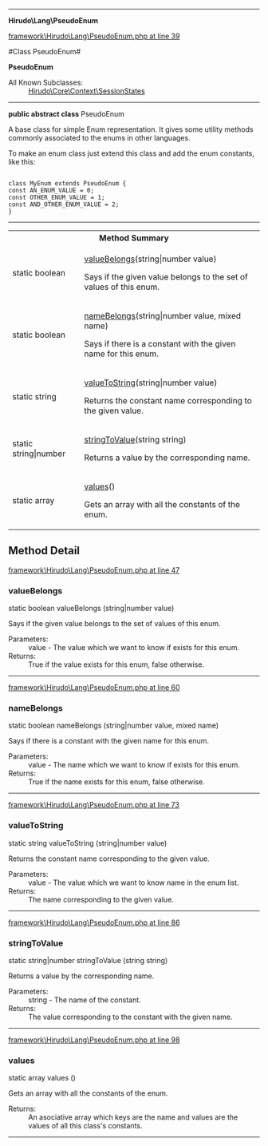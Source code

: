 

- - -

**Hirudo\Lang\PseudoEnum**


<a href="https://github.com/JeyDotC/Hirudo/blob/master/framework/Hirudo/Lang/PseudoEnum.php#L39" target='_blank'>framework\Hirudo\Lang\PseudoEnum.php at line 39</a>

#Class PseudoEnum#

**PseudoEnum**


<dl>
<dt>All Known Subclasses:</dt>
<dd><a href="https://github.com/JeyDotC/Hirudo-docs/blob/master/Hirudo/Core/Context/SessionStates.md">Hirudo\Core\Context\SessionStates</a> </dd>
</dl>



- - -

<p><strong>public abstract  class</strong> <span>PseudoEnum</span></p>

<div class="comment" id="overview_description"><p><p>A base class for simple Enum representation. It gives some utility methods
commonly associated to the enums in other languages.</p></p><p><p>To make an enum class just extend this class and add the enum constants, like this:</p><p><code>
class MyEnum extends PseudoEnum {
const AN_ENUM_VALUE = 0;
const OTHER_ENUM_VALUE = 1;
const AND_OTHER_ENUM_VALUE = 2;
}
</code></p></p></div>



<hr />

<table id="summary_method">
<tr><th colspan="2">Method Summary</th></tr>
<tr>
<td><span class='k'>static </span> <span class='nx'>boolean</span></td>
<td class="description"><p class="name"><a href="#valuebelongs">valueBelongs</a>(string|number value)</p><p class="description">Says if the given value belongs to the set of values  of this enum.</p></td>
</tr>
<tr>
<td><span class='k'>static </span> <span class='nx'>boolean</span></td>
<td class="description"><p class="name"><a href="#namebelongs">nameBelongs</a>(string|number value, mixed name)</p><p class="description">Says if there is a constant with the given name for this enum.</p></td>
</tr>
<tr>
<td><span class='k'>static </span> <span class='nx'>string</span></td>
<td class="description"><p class="name"><a href="#valuetostring">valueToString</a>(string|number value)</p><p class="description">Returns the constant name corresponding to the given value.</p></td>
</tr>
<tr>
<td><span class='k'>static </span> <span class='nx'>string|number</span></td>
<td class="description"><p class="name"><a href="#stringtovalue">stringToValue</a>(string string)</p><p class="description">Returns a value by the corresponding name.</p></td>
</tr>
<tr>
<td><span class='k'>static </span> <span class='nx'>array</span></td>
<td class="description"><p class="name"><a href="#values">values</a>()</p><p class="description">Gets an array with all the constants of the enum.</p></td>
</tr>
</table>

<h2 id="detail_method">Method Detail</h2>

<a href="https://github.com/JeyDotC/Hirudo/blob/master/framework/Hirudo/Lang/PseudoEnum.php#L47" target='_blank'>framework\Hirudo\Lang\PseudoEnum.php at line 47</a>

<h3 id="valueBelongs()">valueBelongs</h3>
<span class='k'>static </span> <span class='nx'>boolean</span> <span class='nf'>valueBelongs</span> (string|number value)

<div class="details">
<p>Says if the given value belongs to the set of values  of this enum.</p><dl>
<dt>Parameters:</dt>
<dd>value - The value which we want to know if exists for this enum.</dd>
<dt>Returns:</dt>
<dd>True if the value exists for this enum, false otherwise.</dd>
</dl>

</div>

- - -


<a href="https://github.com/JeyDotC/Hirudo/blob/master/framework/Hirudo/Lang/PseudoEnum.php#L60" target='_blank'>framework\Hirudo\Lang\PseudoEnum.php at line 60</a>

<h3 id="nameBelongs()">nameBelongs</h3>
<span class='k'>static </span> <span class='nx'>boolean</span> <span class='nf'>nameBelongs</span> (string|number value, mixed name)

<div class="details">
<p>Says if there is a constant with the given name for this enum.</p><dl>
<dt>Parameters:</dt>
<dd>value - The name which we want to know if exists for this enum.</dd>
<dt>Returns:</dt>
<dd>True if the name exists for this enum, false otherwise.</dd>
</dl>

</div>

- - -


<a href="https://github.com/JeyDotC/Hirudo/blob/master/framework/Hirudo/Lang/PseudoEnum.php#L73" target='_blank'>framework\Hirudo\Lang\PseudoEnum.php at line 73</a>

<h3 id="valueToString()">valueToString</h3>
<span class='k'>static </span> <span class='nx'>string</span> <span class='nf'>valueToString</span> (string|number value)

<div class="details">
<p>Returns the constant name corresponding to the given value.</p><dl>
<dt>Parameters:</dt>
<dd>value - The value which we want to know name in the enum list.</dd>
<dt>Returns:</dt>
<dd>The name corresponding to the given value.</dd>
</dl>

</div>

- - -


<a href="https://github.com/JeyDotC/Hirudo/blob/master/framework/Hirudo/Lang/PseudoEnum.php#L86" target='_blank'>framework\Hirudo\Lang\PseudoEnum.php at line 86</a>

<h3 id="stringToValue()">stringToValue</h3>
<span class='k'>static </span> <span class='nx'>string|number</span> <span class='nf'>stringToValue</span> (string string)

<div class="details">
<p>Returns a value by the corresponding name.</p><dl>
<dt>Parameters:</dt>
<dd>string - The name of the constant.</dd>
<dt>Returns:</dt>
<dd>The value corresponding to the constant with the given name.</dd>
</dl>

</div>

- - -


<a href="https://github.com/JeyDotC/Hirudo/blob/master/framework/Hirudo/Lang/PseudoEnum.php#L98" target='_blank'>framework\Hirudo\Lang\PseudoEnum.php at line 98</a>

<h3 id="values()">values</h3>
<span class='k'>static </span> <span class='nx'>array</span> <span class='nf'>values</span> ()

<div class="details">
<p>Gets an array with all the constants of the enum.</p><dl>
<dt>Returns:</dt>
<dd>An asociative array which keys are the name and values are the values of all this class's constants.</dd>
</dl>

</div>

- - -

